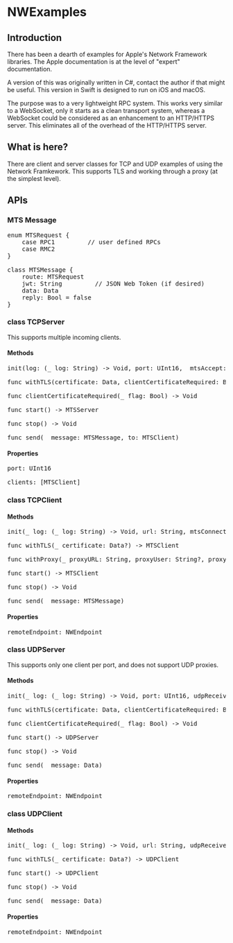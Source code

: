 # NWExamples

## Introduction

There has been a dearth of examples for Apple's Network Framework libraries. The Apple documentation is at the level of "expert" documentation. 

A version of this was originally written in C#, contact the author if that might be useful.
This version in Swift is designed to run on iOS and macOS. 

The purpose was to a very lightweight RPC system. This works very similar to a WebSocket, only it starts as a clean transport system, whereas a WebSocket could be considered as an enhancement to an HTTP/HTTPS server. This eliminates all of the overhead of the HTTP/HTTPS server.

## What is here?

There are client and server classes for TCP and UDP examples of using the Network Framkework. This supports TLS and working through a proxy (at the simplest level).

## APIs

### MTS Message

<pre>
enum MTSRequest {
    case RPC1         // user defined RPCs
    case RMC2
}
    
class MTSMessage {
    route: MTSRequest
    jwt: String         // JSON Web Token (if desired)
    data: Data 
    reply: Bool = false
}
</pre>

### class TCPServer

This supports multiple incoming clients. 

#### Methods
<pre>
init(log: (_ log: String) -> Void, port: UInt16,  mtsAccept: (_ from: MTSClient) -> Void, mtsReceive: (_ from: MTSClient, receive: MTSMessage) -> Void)

func withTLS(certificate: Data, clientCertificateRequired: Bool = false) -> MTSServer

func clientCertificateRequired(_ flag: Bool) -> Void

func start() -> MTSServer

func stop() -> Void

func send(_ message: MTSMessage, to: MTSClient)
</pre>

#### Properties
<pre>
port: UInt16

clients: [MTSClient]
</pre>

### class TCPClient

#### Methods
<pre>
init(_ log: (_ log: String) -> Void, url: String, mtsConnect: () -> Void, mtsReceive: (_ receive: MTSMessage) -> Void, mtsDisconnect: () -> Void) 

func withTLS(_ certificate: Data?) -> MTSClient

func withProxy(_ proxyURL: String, proxyUser: String?, proxyPassword: String?) -> MTSClient

func start() -> MTSClient

func stop() -> Void

func send(_ message: MTSMessage)
</pre>

#### Properties
<pre>
remoteEndpoint: NWEndpoint
</pre>


### class UDPServer

This supports only one client per port, and does not support UDP proxies.

#### Methods
<pre>
init(_ log: (_ log: String) -> Void, port: UInt16, udpReceive: (_ from: UDPClient, _ receive: Data) -> Void)

func withTLS(certificate: Data, clientCertificateRequired: Bool = false) -> UDPServer

func clientCertificateRequired(_ flag: Bool) -> Void

func start() -> UDPServer

func stop() -> Void

func send(_ message: Data)
</pre>

#### Properties
<pre>
remoteEndpoint: NWEndpoint
</pre>

### class UDPClient

#### Methods
<pre>
init(_ log: (_ log: String) -> Void, url: String, udpReceive: (_ receive: Data) -> Void)

func withTLS(_ certificate: Data?) -> UDPClient

func start() -> UDPClient

func stop() -> Void

func send(_ message: Data)
</pre>

#### Properties
<pre>
remoteEndpoint: NWEndpoint
</pre>

